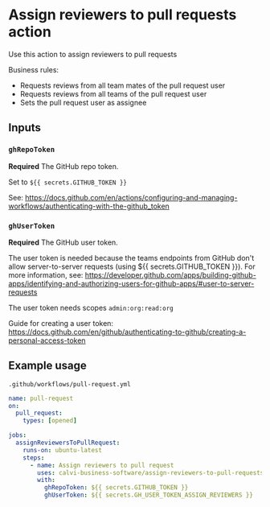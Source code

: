 # Assign reviewers to pull requests action

Use this action to assign reviewers to pull requests

Business rules:
* Requests reviews from all team mates of the pull request user
* Requests reviews from all teams of the pull request user
* Sets the pull request user as assignee

## Inputs

### `ghRepoToken`

**Required** The GitHub repo token.

Set to `${{ secrets.GITHUB_TOKEN }}`

See: https://docs.github.com/en/actions/configuring-and-managing-workflows/authenticating-with-the-github_token

### `ghUserToken`

**Required** The GitHub user token.

The user token is needed because the teams endpoints from GitHub don't allow server-to-server requests (using ${{ secrets.GITHUB_TOKEN }}). For more information, see: https://developer.github.com/apps/building-github-apps/identifying-and-authorizing-users-for-github-apps/#user-to-server-requests

The user token needs scopes `admin:org:read:org`

Guide for creating a user token: https://docs.github.com/en/github/authenticating-to-github/creating-a-personal-access-token

## Example usage

`.github/workflows/pull-request.yml`

```yaml
name: pull-request
on:
  pull_request:
    types: [opened]

jobs:
  assignReviewersToPullRequest:
    runs-on: ubuntu-latest
    steps:
      - name: Assign reviewers to pull request
        uses: calvi-business-software/assign-reviewers-to-pull-requests@v1
        with:
          ghRepoToken: ${{ secrets.GITHUB_TOKEN }}
          ghUserToken: ${{ secrets.GH_USER_TOKEN_ASSIGN_REVIEWERS }}
```
